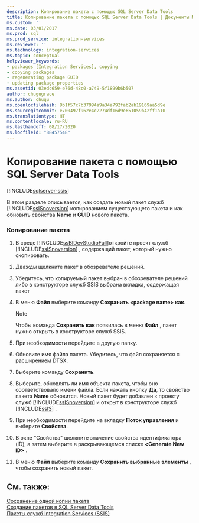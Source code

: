 ```yaml
---
description: Копирование пакета с помощью SQL Server Data Tools
title: Копирование пакета с помощью SQL Server Data Tools | Документы Майкрософт
ms.custom: ''
ms.date: 03/01/2017
ms.prod: sql
ms.prod_service: integration-services
ms.reviewer: ''
ms.technology: integration-services
ms.topic: conceptual
helpviewer_keywords:
- packages [Integration Services], copying
- copying packages
- regenerating package GUID
- updating package properties
ms.assetid: 03edc659-e76d-48c0-a749-5f1899b6b507
author: chugugrace
ms.author: chugu
ms.openlocfilehash: 9b1f57c7b37994a9a34a792fab2ab19169aa5d9e
ms.sourcegitcommit: e700497f962e4c2274df16d9e651059b42ff1a10
ms.translationtype: HT
ms.contentlocale: ru-RU
ms.lasthandoff: 08/17/2020
ms.locfileid: "88457548"
---
```

# <a name="copy-a-package-in-sql-server-data-tools"></a>Копирование пакета с помощью SQL Server Data Tools

[!INCLUDE[sqlserver-ssis](../includes/applies-to-version/sqlserver-ssis.md)]


  В этом разделе описывается, как создать новый пакет служб [!INCLUDE[ssISnoversion](../includes/ssisnoversion-md.md)] копированием существующего пакета и как обновить свойства **Name** и **GUID** нового пакета.  
  
### <a name="to-copy-a-package"></a>Копирование пакета  
  
1.  В среде [!INCLUDE[ssBIDevStudioFull](../includes/ssbidevstudiofull-md.md)]откройте проект служб [!INCLUDE[ssISnoversion](../includes/ssisnoversion-md.md)] , содержащий пакет, который нужно скопировать.  
  
2.  Дважды щелкните пакет в обозревателе решений.  
  
3.  Убедитесь, что копируемый пакет выбран в обозревателе решений либо в конструкторе служб SSIS выбрана вкладка, содержащая пакет  
  
4.  В меню **Файл** выберите команду **Сохранить \<package name> как**.  
  
    > [!NOTE]  
    >  Чтобы команда **Сохранить как** появилась в меню **Файл** , пакет нужно открыть в конструкторе служб SSIS.  
  
5.  При необходимости перейдите в другую папку.  
  
6.  Обновите имя файла пакета. Убедитесь, что файл сохраняется с расширением DTSX.  
  
7.  Выберите команду **Сохранить**.  
  
8.  Выберите, обновлять ли имя объекта пакета, чтобы оно соответствовало имени файла. Если нажать кнопку **Да**, то свойство пакета **Name** обновится. Новый пакет будет добавлен к проекту служб [!INCLUDE[ssISnoversion](../includes/ssisnoversion-md.md)] и открыт в конструкторе служб [!INCLUDE[ssIS](../includes/ssis-md.md)] .  
  
9. При необходимости перейдите на вкладку **Поток управления** и выберите **Свойства**.  
  
10. В окне "Свойства" щелкните значение свойства идентификатора (ID), а затем выберите в раскрывающемся списке **\<Generate New ID>** .  
  
11. В меню **Файл** выберите команду **Сохранить выбранные элементы** , чтобы сохранить новый пакет.  
  
## <a name="see-also"></a>См. также:  
 [Сохранение одной копии пакета](https://msdn.microsoft.com/library/21482a20-e420-4452-b7eb-8f9fa1929f31)   
 [Создание пакетов в SQL Server Data Tools](../integration-services/create-packages-in-sql-server-data-tools.md)   
 [Пакеты служб Integration Services (SSIS)](../integration-services/integration-services-ssis-packages.md)  
  
  
